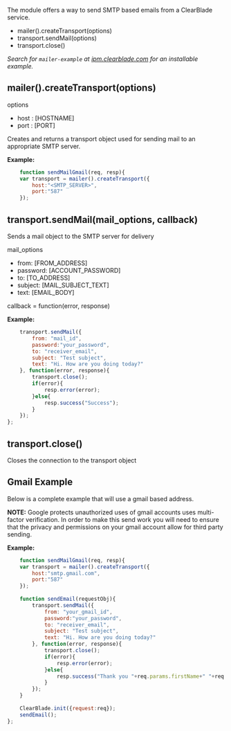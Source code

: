 The module offers a way to send SMTP based emails from a ClearBlade service.

* mailer().createTransport(options)
* transport.sendMail(options)
* transport.close()
	
_Search for `mailer-example` at [ipm.clearblade.com](ipm.clearblade.com) for an installable example._ 

## mailer().createTransport(options)

options 

- host : [HOSTNAME]
- port : [PORT]
		

Creates and returns a transport object used for sending mail to an appropriate SMTP server.

**Example:**
~~~javascript
	function sendMailGmail(req, resp){
    var transport = mailer().createTransport({
        host:"<SMTP_SERVER>",
        port:"587"
    });
~~~

## transport.sendMail(mail_options, callback)

Sends a mail object to the SMTP server for delivery

mail_options

 - from: 		[FROM_ADDRESS]
 - password: 	[ACCOUNT_PASSWORD]
 - to:			[TO_ADDRESS]
 - subject:		[MAIL_SUBJECT_TEXT]
 - text:		[EMAIL_BODY]


callback = function(error, response)

**Example:**
~~~javascript
	transport.sendMail({
        from: "mail_id",
        password:"your_password",
        to: "receiver_email",
        subject: "Test subject",
        text: "Hi. How are you doing today?"
    }, function(error, response){
        transport.close();
        if(error){
            resp.error(error);
        }else{
            resp.success("Success");
        }
    });
};	
~~~

## transport.close()

Closes the connection to the transport object

## Gmail Example
Below is a complete example that will use a gmail based address.  

**NOTE:** Google protects unauthorized uses of gmail accounts uses multi-factor verification.  In order to make this send work you will need to ensure that the privacy and permissions on your gmail account allow for third party sending.

**Example:**
~~~javascript
	function sendMailGmail(req, resp){
    var transport = mailer().createTransport({
        host:"smtp.gmail.com",
        port:"587"
    });
    
    function sendEmail(requestObj){
        transport.sendMail({
            from: "your_gmail_id",
            password:"your_password",
            to: "receiver_email",
            subject: "Test subject",
            text: "Hi. How are you doing today?"
        }, function(error, response){
            transport.close();
            if(error){
                resp.error(error);
            }else{
                resp.success("Thank you "+req.params.firstName+" "+req.params.lastName+".  Your request has been submitted");
            }
        });
    }
    
    ClearBlade.init({request:req});
    sendEmail();
};	
~~~
